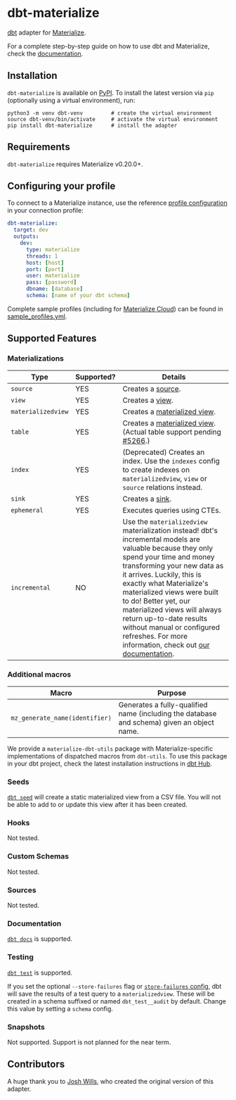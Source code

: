 # dbt-materialize

[dbt] adapter for [Materialize].

For a complete step-by-step guide on how to use dbt and Materialize, check the [documentation](https://materialize.com/docs/guides/dbt/).

## Installation

`dbt-materialize` is available on [PyPI]. To install the latest version via `pip` (optionally using a virtual environment),
run:

```nofmt
python3 -m venv dbt-venv         # create the virtual environment
source dbt-venv/bin/activate     # activate the virtual environment
pip install dbt-materialize      # install the adapter
```

## Requirements

<!-- If you update this, bump the constraint in connections.py too. -->
`dbt-materialize` requires Materialize v0.20.0+.

## Configuring your profile

To connect to a Materialize instance, use the reference [profile configuration](https://docs.getdbt.com/reference/warehouse-profiles/materialize-profile#connecting-to-materialize-with-dbt-materialize) in your
connection profile:

```yml
dbt-materialize:
  target: dev
  outputs:
    dev:
      type: materialize
      threads: 1
      host: [host]
      port: [port]
      user: materialize
      pass: [password]
      dbname: [database]
      schema: [name of your dbt schema]
```

Complete sample profiles (including for [Materialize Cloud](https://materialize.com/docs/cloud/get-started-with-cloud/#sign-up)) can be found in
[sample_profiles.yml](dbt/include/materialize/sample_profiles.yml).

## Supported Features

### Materializations

Type               | Supported? | Details
-------------------|------------|--------
`source`           | YES        | Creates a [source].
`view`             | YES        | Creates a [view].
`materializedview` | YES        | Creates a [materialized view].
`table`            | YES        | Creates a [materialized view]. (Actual table support pending [#5266].)
`index`            | YES         | (Deprecated) Creates an index. Use the `indexes` config to create indexes on `materializedview`, `view` or `source` relations instead.
`sink`             | YES        | Creates a [sink].
`ephemeral`        | YES        | Executes queries using CTEs.
`incremental`      | NO         | Use the `materializedview` materialization instead! dbt's incremental models are valuable because they only spend your time and money transforming your new data as it arrives. Luckily, this is exactly what Materialize's materialized views were built to do! Better yet, our materialized views will always return up-to-date results without manual or configured refreshes. For more information, check out [our documentation](https://materialize.com/docs/).

### Additional macros

Macro | Purpose
------|----------
`mz_generate_name(identifier)` | Generates a fully-qualified name (including the database and schema) given an object name.

We provide a `materialize-dbt-utils` package with Materialize-specific implementations of dispatched macros from `dbt-utils`. To use this package in your dbt project, check the latest installation instructions in [dbt Hub](https://hub.getdbt.com/materializeinc/materialize_dbt_utils/latest/).

### Seeds

[`dbt seed`](https://docs.getdbt.com/reference/commands/seed/) will create a
static materialized view from a CSV file. You will not be able to add to or
update this view after it has been created.

### Hooks

Not tested.

### Custom Schemas

Not tested.

### Sources

Not tested.

### Documentation
[`dbt docs`](https://docs.getdbt.com/reference/commands/cmd-docs) is supported.

### Testing
[`dbt test`](https://docs.getdbt.com/reference/commands/test) is supported. 

If you set the optional `--store-failures` flag or [`store-failures` config](https://docs.getdbt.com/reference/resource-configs/store_failures), dbt will save the results of a test query to a `materializedview`. 
These will be created in a schema suffixed or named `dbt_test__audit` by default. Change this value by setting a `schema` config.

### Snapshots

Not supported. Support is not planned for the near term.

## Contributors

A huge thank you to [Josh Wills](https://github.com/jwills), who created the
original version of this adapter.

[#5266]: https://github.com/MaterializeInc/materialize/issues/5266
[dbt]: https://www.getdbt.com/
[index]: https://materialize.com/docs/sql/create-index/
[Materialize]: http://materialize.com
[materialized view]: https://materialize.com/docs/sql/create-materialized-view/
[PyPI]: https://pypi.org/project/dbt-materialize/
[sink]: https://materialize.com/docs/sql/create-sink/
[source]: https://materialize.com/docs/sql/create-source/
[view]: https://materialize.com/docs/sql/create-view/

